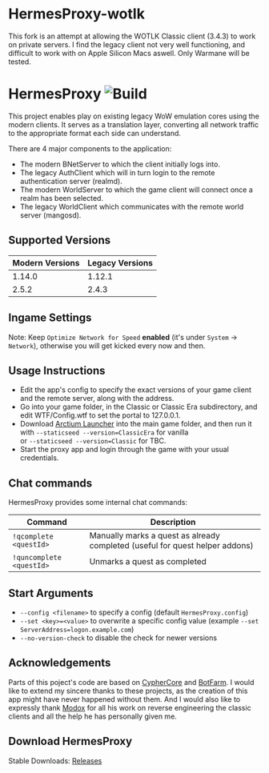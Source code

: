 # HermesProxy-wotlk

This fork is an attempt at allowing the WOTLK Classic client (3.4.3) to work on private servers. I find the legacy client not very well functioning, and difficult to work with on Apple Silicon Macs aswell.
Only Warmane will be tested.

# HermesProxy ![Build](https://github.com/WowLegacyCore/HermesProxy/actions/workflows/Build_Proxy.yml/badge.svg)

This project enables play on existing legacy WoW emulation cores using the modern clients. It serves as a translation layer, converting all network traffic to the appropriate format each side can understand.

There are 4 major components to the application:
- The modern BNetServer to which the client initially logs into.
- The legacy AuthClient which will in turn login to the remote authentication server (realmd). 
- The modern WorldServer to which the game client will connect once a realm has been selected. 
- The legacy WorldClient which communicates with the remote world server (mangosd).

## Supported Versions

| Modern Versions | Legacy Versions |
|-----------------|-----------------|
| 1.14.0          | 1.12.1          |
| 2.5.2           | 2.4.3           |

## Ingame Settings
Note: Keep `Optimize Network for Speed` **enabled** (it's under `System` -> `Network`), otherwise you will get kicked every now and then.

## Usage Instructions

- Edit the app's config to specify the exact versions of your game client and the remote server, along with the address.
- Go into your game folder, in the Classic or Classic Era subdirectory, and edit WTF/Config.wtf to set the portal to 127.0.0.1.
- Download [Arctium Launcher](https://github.com/Arctium/WoW-Launcher/releases/tag/latest) into the main game folder, and then run it  
with `--staticseed --version=ClassicEra` for vanilla  
or `--staticseed --version=Classic` for TBC.
- Start the proxy app and login through the game with your usual credentials.

## Chat commands
HermesProxy provides some internal chat commands:

| Command                    | Description                                                                  |
|----------------------------|------------------------------------------------------------------------------|
| `!qcomplete <questId>`     | Manually marks a quest as already completed (useful for quest helper addons) |
| `!quncomplete <questId>`   | Unmarks a quest as completed                                                 |

## Start Arguments
 - `--config <filename>` to specify a config (default `HermesProxy.config`)
 - `--set <key>=<value>` to overwrite a specific config value (example `--set ServerAddress=logon.example.com`)
 - `--no-version-check`  to disable the check for newer versions

## Acknowledgements

Parts of this poject's code are based on [CypherCore](https://github.com/CypherCore/CypherCore) and [BotFarm](https://github.com/jackpoz/BotFarm). I would like to extend my sincere thanks to these projects, as the creation of this app might have never happened without them. And I would also like to expressly thank [Modox](https://github.com/mdx7) for all his work on reverse engineering the classic clients and all the help he has personally given me. 

## Download HermesProxy
Stable Downloads: [Releases](https://github.com/WowLegacyCore/HermesProxy/releases)
